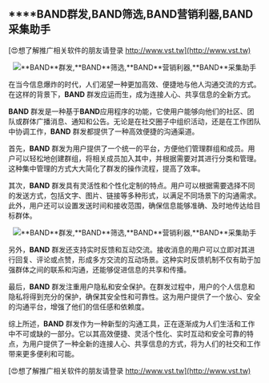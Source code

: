 ## ****BAND**群发,**BAND**筛选,**BAND**营销利器,**BAND**采集助手**

[😍想了解推广相关软件的朋友请登录 http://www.vst.tw](http://www.vst.tw)

 <center><img src="https://vst.tw/MP4/tuiguang/png/0.png" alt="**BAND**群发,**BAND**筛选,**BAND**营销利器,**BAND**采集助手"></center>

在当今信息爆炸的时代，人们渴望一种更加高效、便捷地与他人沟通交流的方式。在这样的背景下，**BAND** 群发应运而生，成为连接人心、共享信息的全新方式。

**BAND** 群发是一种基于**BAND**应用程序的功能，它使用户能够向他们的社区、团队或群体广播消息、通知和公告。无论是在社交圈子中组织活动，还是在工作团队中协调工作，**BAND** 群发都提供了一种高效便捷的沟通渠道。

首先，**BAND** 群发为用户提供了一个统一的平台，方便他们管理群组和成员。用户可以轻松地创建群组，将相关成员加入其中，并根据需要对其进行分类和管理。这种集中管理的方式大大简化了群发的操作流程，提高了效率。

其次，**BAND** 群发具有灵活性和个性化定制的特点。用户可以根据需要选择不同的发送方式，包括文字、图片、链接等多种形式，以满足不同场景下的沟通需求。此外，用户还可以设置发送时间和接收范围，确保信息能够准确、及时地传达给目标群体。

 <center><img src="https://vst.tw/MP4/tuiguang/png/1.png" alt="**BAND**群发,**BAND**筛选,**BAND**营销利器,**BAND**采集助手"></center>

另外，**BAND** 群发还支持实时反馈和互动交流。接收消息的用户可以立即对其进行回复、评论或点赞，形成多方交流的互动场景。这种实时反馈机制不仅有助于加强群体之间的联系和沟通，还能够促进信息的共享和传播。

最后，**BAND** 群发注重用户隐私和安全保护。在群发过程中，用户的个人信息和隐私将得到充分的保护，确保其安全性和可靠性。这为用户提供了一个放心、安全的沟通平台，增强了他们的信任感和依赖度。

综上所述，**BAND** 群发作为一种新型的沟通工具，正在逐渐成为人们生活和工作中不可或缺的一部分。它以其高效便捷、灵活个性化、实时互动和安全可靠的特点，为用户提供了一种全新的连接人心、共享信息的方式，将为人们的社交和工作带来更多便利和可能。

[😍想了解推广相关软件的朋友请登录 http://www.vst.tw](http://www.vst.tw)



